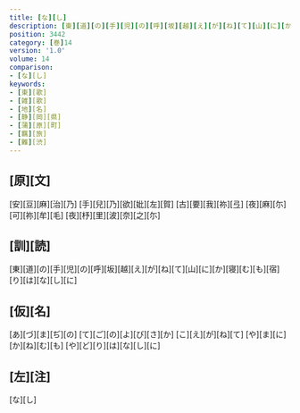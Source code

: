 ```yaml
---
title: [な][し]
description: [東][道][の][手][児][の][呼][坂][越][え][が][ね][て][山][に][か][寝][む][も][宿][り][は][な][し][に]
position: 3442
category: [巻]14
version: '1.0'
volume: 14
comparison:
- [な][し]
keywords:
- [東][歌]
- [雑][歌]
- [地][名]
- [静][岡][県]
- [蒲][原][町]
- [羈][旅]
- [難][渋]
---
```


## [原][文]

[安][豆][麻][治][乃] [手][兒][乃][欲][妣][左][賀] [古][要][我][祢][弖] [夜][麻][尓][可][祢][牟][毛] [夜][杼][里][波][奈][之][尓]

## [訓][読]

[東][道][の][手][児][の][呼][坂][越][え][が][ね][て][山][に][か][寝][む][も][宿][り][は][な][し][に]

## [仮][名]

[あ][づ][ま][ぢ][の] [て][ご][の][よ][び][さ][か] [こ][え][が][ね][て] [や][ま][に][か][ね][む][も] [や][ど][り][は][な][し][に]

## [左][注]

[な][し]
